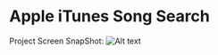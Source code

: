 # Apple iTunes Song Search



Project Screen SnapShot:
![Alt text](https://github.com/Luckyrana001/WetherReport/blob/master/SnapShots/snapshot1.png?raw=true "Screen Snapshot")
&nbsp;&nbsp;&nbsp;

